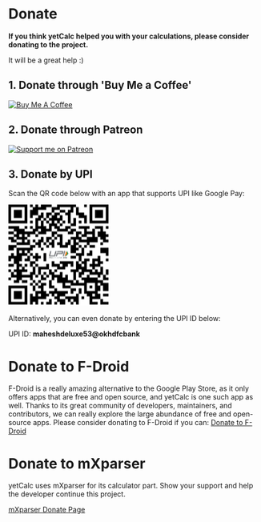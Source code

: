 # Donate
**If you think yetCalc helped you with your calculations, please consider donating to the project.**

It will be a great help :)

## 1. Donate through 'Buy Me a Coffee'

<a href="https://www.buymeacoffee.com/yetzio" target="_blank"><img src="https://cdn.buymeacoffee.com/buttons/v2/default-yellow.png" alt="Buy Me A Coffee" style="height: 30px !important;width: 120px !important;" ></a>


## 2. Donate through Patreon

[![Support me on Patreon](https://img.shields.io/endpoint.svg?url=https%3A%2F%2Fshieldsio-patreon.vercel.app%2Fapi%3Fusername%3Dyetzio%26type%3Dpatrons&style=flat)](https://patreon.com/yetzio)

## 3. Donate by UPI

Scan the QR code below with an app that supports UPI like Google Pay:

![UPIQR](./img/oth/UPIQRcode.png)

Alternatively, you can even donate by entering the UPI ID below:

UPI ID: **maheshdeluxe53@okhdfcbank**

# Donate to F-Droid

F-Droid is a really amazing alternative to the Google Play Store, as it only offers apps that are free and open source, and yetCalc is one such app as well.
Thanks to its great community of developers, maintainers, and contributors, we can really explore the large abundance of free and open-source apps.
Please consider donating to F-Droid if you can: [Donate to F-Droid](https://f-droid.org/en/donate/)

# Donate to mXparser

yetCalc uses mXparser for its calculator part. Show your support and help the developer continue this project.

[mXparser Donate Page](https://mathparser.org/donate/)
